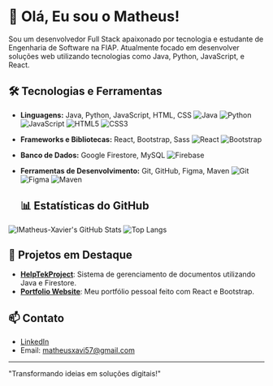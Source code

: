 # 👋 Olá, Eu sou o Matheus!

Sou um desenvolvedor Full Stack apaixonado por tecnologia e estudante de Engenharia de Software na FIAP. Atualmente focado em desenvolver soluções web utilizando tecnologias como Java, Python, JavaScript, e React.

## 🛠️ Tecnologias e Ferramentas

- **Linguagens:** Java, Python, JavaScript, HTML, CSS ![Java](https://img.shields.io/badge/Java-ED8B00?style=for-the-badge&logo=java&logoColor=white) ![Python](https://img.shields.io/badge/Python-3776AB?style=for-the-badge&logo=python&logoColor=white) ![JavaScript](https://img.shields.io/badge/JavaScript-F7DF1E?style=for-the-badge&logo=javascript&logoColor=black) ![HTML5](https://img.shields.io/badge/HTML5-E34F26?style=for-the-badge&logo=html5&logoColor=white) ![CSS3](https://img.shields.io/badge/CSS3-1572B6?style=for-the-badge&logo=css3&logoColor=white)
- **Frameworks e Bibliotecas:** React, Bootstrap, Sass ![React](https://img.shields.io/badge/React-61DAFB?style=for-the-badge&logo=react&logoColor=black) ![Bootstrap](https://img.shields.io/badge/Bootstrap-563D7C?style=for-the-badge&logo=bootstrap&logoColor=white)
- **Banco de Dados:** Google Firestore, MySQL ![Firebase](https://img.shields.io/badge/Firebase-FFCA28?style=for-the-badge&logo=firebase&logoColor=black)
- **Ferramentas de Desenvolvimento:** Git, GitHub, Figma, Maven ![Git](https://img.shields.io/badge/Git-F05032?style=for-the-badge&logo=git&logoColor=white) ![Figma](https://img.shields.io/badge/Figma-F24E1E?style=for-the-badge&logo=figma&logoColor=white) ![Maven](https://img.shields.io/badge/Apache%20Maven-C71A36?style=for-the-badge&logo=apache-maven&logoColor=white)

  ## 📊 Estatísticas do GitHub

![IMatheus-Xavier's GitHub Stats](https://github-readme-stats.vercel.app/api?username=IMatheus-Xavier&show_icons=true&theme=radical) ![Top Langs](https://github-readme-stats.vercel.app/api/top-langs/?username=IMatheus-Xavier&layout=compact&theme=radical)


## 🚀 Projetos em Destaque

- [**HelpTekProject**](link-do-repositorio): Sistema de gerenciamento de documentos utilizando Java e Firestore.
- [**Portfolio Website**](link-do-repositorio): Meu portfólio pessoal feito com React e Bootstrap.

## 📫 Contato

- [LinkedIn](https://www.linkedin.com/in/toledo-matheus)
- Email: matheusxavi57@gmail.com

---

"Transformando ideias em soluções digitais!"
